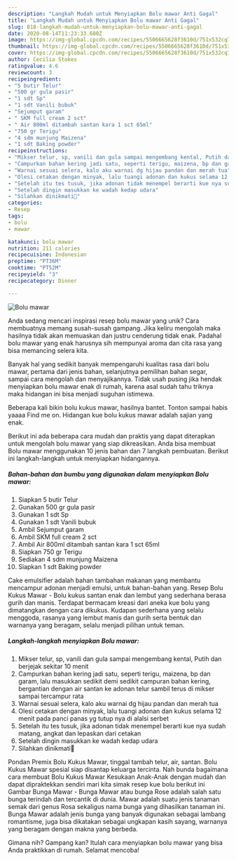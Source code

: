 ```yaml
---
description: "Langkah Mudah untuk Menyiapkan Bolu mawar Anti Gagal"
title: "Langkah Mudah untuk Menyiapkan Bolu mawar Anti Gagal"
slug: 818-langkah-mudah-untuk-menyiapkan-bolu-mawar-anti-gagal
date: 2020-08-14T11:23:33.680Z
image: https://img-global.cpcdn.com/recipes/5506665628f3610d/751x532cq70/bolu-mawar-foto-resep-utama.jpg
thumbnail: https://img-global.cpcdn.com/recipes/5506665628f3610d/751x532cq70/bolu-mawar-foto-resep-utama.jpg
cover: https://img-global.cpcdn.com/recipes/5506665628f3610d/751x532cq70/bolu-mawar-foto-resep-utama.jpg
author: Cecilia Stokes
ratingvalue: 4.6
reviewcount: 3
recipeingredient:
- "5 butir Telur"
- "500 gr gula pasir"
- "1 sdt Sp"
- "1 sdt Vanili bubuk"
- "Sejumput garam"
- " SKM full cream 2 sct"
- " Air 800ml ditambah santan kara 1 sct 65ml"
- "750 gr Terigu"
- "4 sdm munjung Maizena"
- "1 sdt Baking powder"
recipeinstructions:
- "Mikser telur, sp, vanili dan gula sampai mengembang kental, Putih dan berjejak sekitar 10 menit"
- "Campurkan bahan kering jadi satu, seperti terigu, maizena, bp dan garam, lalu masukkan sedikit demi sedikit campuran bahan kering, bergantian dengan air santan ke adonan telur sambil terus di mikser sampai tercampur rata"
- "Warnai sesuai selera, kalo aku warnai dg hijau pandan dan merah tua"
- "Olesi cetakan dengan minyak, lalu tuangi adonan dan kukus selama 12 menit pada panci panas yg tutup nya di alalsi serbet"
- "Setelah itu tes tusuk, jika adonan tidak menempel berarti kue nya sudah matang, angkat dan lepaskan dari cetakan"
- "Setelah dingin masukkan ke wadah kedap udara"
- "Silahkan dinikmati🤗"
categories:
- Resep
tags:
- bolu
- mawar

katakunci: bolu mawar 
nutrition: 211 calories
recipecuisine: Indonesian
preptime: "PT36M"
cooktime: "PT52M"
recipeyield: "3"
recipecategory: Dinner

---
```



![Bolu mawar](https://img-global.cpcdn.com/recipes/5506665628f3610d/751x532cq70/bolu-mawar-foto-resep-utama.jpg)

Anda sedang mencari inspirasi resep bolu mawar yang unik? Cara membuatnya memang susah-susah gampang. Jika keliru mengolah maka hasilnya tidak akan memuaskan dan justru cenderung tidak enak. Padahal bolu mawar yang enak harusnya sih mempunyai aroma dan cita rasa yang bisa memancing selera kita.

Banyak hal yang sedikit banyak mempengaruhi kualitas rasa dari bolu mawar, pertama dari jenis bahan, selanjutnya pemilihan bahan segar, sampai cara mengolah dan menyajikannya. Tidak usah pusing jika hendak menyiapkan bolu mawar enak di rumah, karena asal sudah tahu triknya maka hidangan ini bisa menjadi suguhan istimewa.

Beberapa kali bikin bolu kukus mawar, hasilnya bantet. Tonton sampai habis yaaaa Find me on. Hidangan kue bolu kukus mawar adalah sajian yang enak.


Berikut ini ada beberapa cara mudah dan praktis yang dapat diterapkan untuk mengolah bolu mawar yang siap dikreasikan. Anda bisa membuat Bolu mawar menggunakan 10 jenis bahan dan 7 langkah pembuatan. Berikut ini langkah-langkah untuk menyiapkan hidangannya.

<!--inarticleads1-->

##### Bahan-bahan dan bumbu yang digunakan dalam menyiapkan Bolu mawar:

1. Siapkan 5 butir Telur
1. Gunakan 500 gr gula pasir
1. Gunakan 1 sdt Sp
1. Gunakan 1 sdt Vanili bubuk
1. Ambil Sejumput garam
1. Ambil  SKM full cream 2 sct
1. Ambil  Air 800ml ditambah santan kara 1 sct 65ml
1. Siapkan 750 gr Terigu
1. Sediakan 4 sdm munjung Maizena
1. Siapkan 1 sdt Baking powder


Cake emulsifier adalah bahan tambahan makanan yang membantu mencampur adonan menjadi emulsi, untuk bahan-bahan yang. Resep Bolu Kukus Mawar - Bolu kukus santan enak dan lembut yang sederhana berasa gurih dan manis. Terdapat bermacam kreasi dari aneka kue bolu yang dimatangkan dengan cara dikukus. Kudapan sederhana yang selalu menggoda, rasanya yang lembut manis dan gurih serta bentuk dan warnanya yang beragam, selalu menjadi pilihan untuk teman. 

<!--inarticleads2-->

##### Langkah-langkah menyiapkan Bolu mawar:

1. Mikser telur, sp, vanili dan gula sampai mengembang kental, Putih dan berjejak sekitar 10 menit
1. Campurkan bahan kering jadi satu, seperti terigu, maizena, bp dan garam, lalu masukkan sedikit demi sedikit campuran bahan kering, bergantian dengan air santan ke adonan telur sambil terus di mikser sampai tercampur rata
1. Warnai sesuai selera, kalo aku warnai dg hijau pandan dan merah tua
1. Olesi cetakan dengan minyak, lalu tuangi adonan dan kukus selama 12 menit pada panci panas yg tutup nya di alalsi serbet
1. Setelah itu tes tusuk, jika adonan tidak menempel berarti kue nya sudah matang, angkat dan lepaskan dari cetakan
1. Setelah dingin masukkan ke wadah kedap udara
1. Silahkan dinikmati🤗


Pondan Premix Bolu Kukus Mawar, tinggal tambah telur, air, santan. Bolu Kukus Mawar spesial siap disantap keluarga tercinta. Nah bunda bagaimana cara membuat Bolu Kukus Mawar Kesukaan Anak-Anak dengan mudah dan dapat dipraktekkan sendiri mari kita simak resep kue bolu berikut ini  Gambar Bunga Mawar - Bunga Mawar atau bunga Rose adalah salah satu bunga terindah dan tercantik di dunia. Mawar adalah suatu jenis tanaman semak dari genus Rosa sekaligus nama bunga yang dihasilkan tanaman ini. Bunga Mawar adalah jenis bunga yang banyak digunakan sebagai lambang romantisme, juga bisa dikatakan sebagai ungkapan kasih sayang, warnanya yang beragam dengan makna yang berbeda. 

Gimana nih? Gampang kan? Itulah cara menyiapkan bolu mawar yang bisa Anda praktikkan di rumah. Selamat mencoba!
